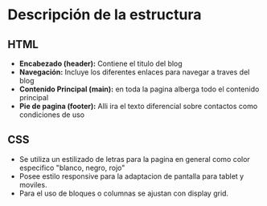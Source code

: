 # Descripción de la estructura
## HTML
- __Encabezado (header):__ Contiene el titulo del blog
- __Navegación:__ Incluye los diferentes enlaces para navegar a traves del blog
- __Contenido Principal (main):__ en toda la pagina alberga todo el contenido principal
- __Pie de pagina (footer):__ Alli ira el texto diferencial sobre contactos como condiciones de uso

## CSS
- Se utiliza un estilizado de letras para la pagina en general como color especifico "blanco, negro, rojo"
- Posee estilo responsive para la adaptacion de pantalla para tablet y moviles.
- Para el uso de bloques o columnas se ajustan con display grid.
